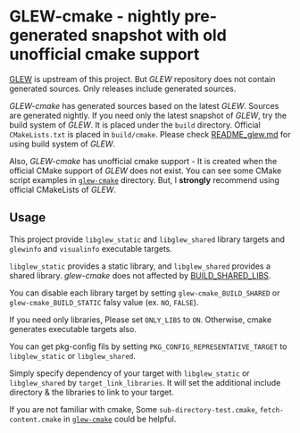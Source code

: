 # GLEW-cmake - nightly pre-generated snapshot with old unofficial cmake support

[GLEW](https://github.com/nigels-com/glew) is upstream of this project.
But *GLEW* repository does not contain generated sources. Only releases include generated sources.

*GLEW-cmake* has generated sources based on the latest *GLEW*. Sources are generated nightly.
If you need only the latest snapshot of *GLEW*, try the build system of *GLEW*. It is placed under the `build` directory. Official `CMakeLists.txt` is placed in `build/cmake`.
Please check [README_glew.md](README_glew.md) for using build system of *GLEW*.

Also, *GLEW-cmake* has unofficial cmake support - It is created when the official CMake support of *GLEW* does not exist.
You can see some CMake script examples in [`glew-cmake`](./glew-cmake/) directory. But, I **strongly** recommend using official CMakeLists of *GLEW*.

## Usage

This project provide `libglew_static` and `libglew_shared` library targets and `glewinfo` and `visualinfo` executable targets.

`libglew_static` provides a static library, and `libglew_shared` provides a shared library.
*glew-cmake* does not affected by [BUILD_SHARED_LIBS](https://cmake.org/cmake/help/latest/variable/BUILD_SHARED_LIBS.html).

You can disable each library target by setting `glew-cmake_BUILD_SHARED` or `glew-cmake_BUILD_STATIC` falsy value (ex. `NO`, `FALSE`).

If you need only libraries, Please set `ONLY_LIBS` to `ON`. Otherwise, cmake generates executable targets also.

You can get pkg-config fils by setting `PKG_CONFIG_REPRESENTATIVE_TARGET` to `libglew_static` or `libglew_shared`.

Simply specify dependency of your target with `libglew_static` or `libglew_shared` by `target_link_libraries`.
It will set the additional include directory & the libraries to link to your target.

If you are not familiar with cmake, Some `sub-directory-test.cmake`, `fetch-content.cmake` in [`glew-cmake`](./glew-cmake/) could be helpful.

